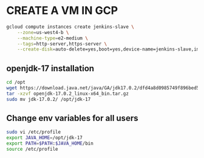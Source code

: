 # CREATE A VM IN GCP
```bash
gcloud compute instances create jenkins-slave \
    --zone=us-west4-b \
    --machine-type=e2-medium \
    --tags=http-server,https-server \
    --create-disk=auto-delete=yes,boot=yes,device-name=jenkins-slave,image=projects/centos-cloud/global/images/centos-stream-9-v20241210,mode=rw,size=20
```

## openjdk-17 installation
```bash
cd /opt
wget https://download.java.net/java/GA/jdk17.0.2/dfd4a8d0985749f896bed50d7138ee7f/8/GPL/openjdk-17.0.2_linux-x64_bin.tar.gz
tar -xzvf openjdk-17.0.2_linux-x64_bin.tar.gz
sudo mv jdk-17.0.2/ /opt/jdk-17
```

## Change env variables for all users
```bash
sudo vi /etc/profile
export JAVA_HOME=/opt/jdk-17
export PATH=$PATH:$JAVA_HOME/bin
source /etc/profile
```
